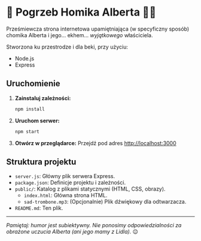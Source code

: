 # 🤡 Pogrzeb Homika Alberta 🐹💀

Prześmiewcza strona internetowa upamiętniająca (w specyficzny sposób) chomika Alberta i jego... ekhem... *wyjątkowego* właściciela.

Stworzona ku przestrodze i dla beki, przy użyciu:
*   Node.js
*   Express

## Uruchomienie

1.  **Zainstaluj zależności:**
    ```bash
    npm install
    ```

2.  **Uruchom serwer:**
    ```bash
    npm start
    ```

3.  **Otwórz w przeglądarce:**
    Przejdź pod adres [http://localhost:3000](http://localhost:3000)

## Struktura projektu

*   `server.js`: Główny plik serwera Express.
*   `package.json`: Definicje projektu i zależności.
*   `public/`: Katalog z plikami statycznymi (HTML, CSS, obrazy).
    *   `index.html`: Główna strona HTML.
    *   `sad-trombone.mp3`: (Opcjonalnie) Plik dźwiękowy dla odtwarzacza.
*   `README.md`: Ten plik.

---

*Pamiętaj: humor jest subiektywny. Nie ponosimy odpowiedzialności za obrażone uczucia Alberta (ani jego mamy z Lidla).* 😉
